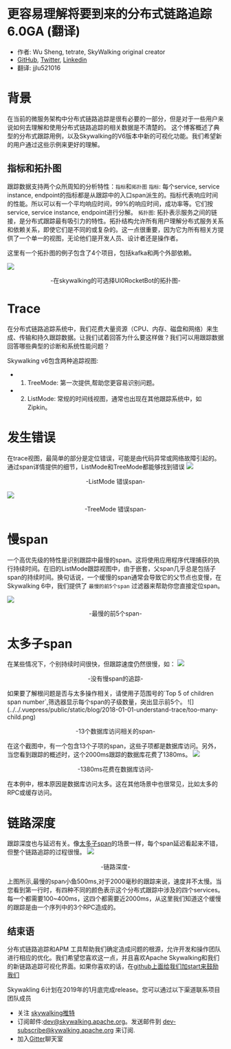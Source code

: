 # 更容易理解将要到来的分布式链路追踪 6.0GA (翻译)

- 作者: Wu Sheng, tetrate, SkyWalking original creator
- [GitHub](https://github.com/wu-sheng), [Twitter](https://twitter.com/wusheng1108), [Linkedin](https://www.linkedin.com/in/wusheng1108)
- 翻译: jjlu521016

# 背景
在当前的微服务架构中分布式链路追踪是很有必要的一部分，但是对于一些用户来说如何去理解和使用分布式链路追踪的相关数据是不清楚的。
这个博客概述了典型的分布式跟踪用例，以及Skywalking的V6版本中新的可视化功能。我们希望新的用户通过这些示例来更好的理解。

## 指标和拓扑图
跟踪数据支持两个众所周知的分析特性：`指标`和`拓扑图`
`指标`: 每个service, service instance, endpoint的指标都是从跟踪中的入口span派生的。指标代表响应时间的性能。所以可以有一个平均响应时间，99%的响应时间，成功率等。它们按service, service instance, endpoint进行分解。
`拓扑图`: 拓扑表示服务之间的链接，是分布式跟踪最有吸引力的特性。拓扑结构允许所有用户理解分布式服务关系和依赖关系，即使它们是不同的或复杂的。这一点很重要，因为它为所有相关方提供了一个单一的视图，无论他们是开发人员、设计者还是操作者。

这里有一个拓扑图的例子包含了4个项目，包括kafka和两个外部依赖。

![](../../.vuepress/public/static/blog/2018-01-01-understand-trace/demo-spring.png)
<p align="center">-在skywalking的可选择UI0RocketBot的拓扑图-</p>

# Trace
在分布式链路追踪系统中，我们花费大量资源（CPU、内存、磁盘和网络）来生成、传输和持久跟踪数据。让我们试着回答为什么要这样做？我们可以用跟踪数据回答哪些典型的诊断和系统性能问题？  
  
Skywalking v6包含两种追踪视图:
+ 1. TreeMode: 第一次提供,帮助您更容易识别问题。
+ 2. ListMode: 常规的时间线视图，通常也出现在其他跟踪系统中，如Zipkin。

# 发生错误
在trace视图，最简单的部分是定位错误，可能是由代码异常或网络故障引起的。通过span详情提供的细节，ListMode和TreeMode都能够找到错误
![](../../.vuepress/public/static/blog/2018-01-01-understand-trace/span-error.png)
<p align="center">-ListMode 错误span-</p>

![](../../.vuepress/public/static/blog/2018-01-01-understand-trace/span-error-2.png)
<p align="center">-TreeMode 错误span-</p>

# 慢span
一个高优先级的特性是识别跟踪中最慢的span。这将使用应用程序代理捕获的执行持续时间。在旧的ListMode跟踪视图中，由于嵌套，父span几乎总是包括子span的持续时间。换句话说，一个缓慢的span通常会导致它的父节点也变慢，在Skywalking 6中，我们提供了 `最慢的前5个span` 过滤器来帮助你您直接定位span。

![](../../.vuepress/public/static/blog/2018-01-01-understand-trace/top5-span.png)
<p align="center">-最慢的前5个span-</p>


# 太多子span
在某些情况下，个别持续时间很快，但跟踪速度仍然很慢，如：
![](../../.vuepress/public/static/blog/2018-01-01-understand-trace/top5-not-clear.png)
<p align="center">-没有慢span的追踪-</p>
如果要了解根问题是否与太多操作相关，请使用子范围号的`Top 5 of children span number`,筛选器显示每个span的子级数量，突出显示前5个。
![](../../.vuepress/public/static/blog/2018-01-01-understand-trace/too-many-child.png)
<p align="center">-13个数据库访问相关的span-</p>

在这个截图中，有一个包含13个子项的span，这些子项都是数据库访问。另外，当您看到跟踪的概述时，这个2000ms跟踪的数据库花费了1380ms。
![](../../.vuepress/public/static/blog/2018-01-01-understand-trace/database-long-duration.png)
<p align="center">-1380ms花费在数据库访问-</p>
在本例中，根本原因是数据库访问太多。这在其他场景中也很常见，比如太多的RPC或缓存访问。

# 链路深度
跟踪深度也与延迟有关。像[太多子span](#太多子span)的场景一样，每个span延迟看起来不错，但整个链路追踪的过程很慢。
![](../../.vuepress/public/static/blog/2018-01-01-understand-trace/deep-trace-1.png)
<p align="center">-链路深度-</p>
上图所示,最慢的span小鱼500ms,对于2000毫秒的跟踪来说，速度并不太慢。当您看到第一行时，有四种不同的颜色表示这个分布式跟踪中涉及的四个services。每一个都需要100~400ms，这四个都需要近2000ms，从这里我们知道这个缓慢的跟踪是由一个序列中的3个RPC造成的。

## 结束语
分布式链路追踪和APM 工具帮助我们确定造成问题的根源，允许开发和操作团队进行相应的优化。我们希望您喜欢这一点，并且喜欢Apache Skywalking和我们的新链路追踪可视化界面。如果你喜欢的话，在[github上面给我们加start来鼓励我们](https://github.com/apache/incubator-skywalking)

Skywakling 6计划在2019年的1月底完成release。您可以通过以下渠道联系项目团队成员
+ 关注 [skywalking推特](https://twitter.com/ASFSkyWalking)
+ 订阅邮件:dev@skywalking.apache.org。发送邮件到 dev-subscribe@kywalking.apache.org 来订阅.
+ 加入[Gitter](https://gitter.im/OpenSkywalking/Lobby)聊天室